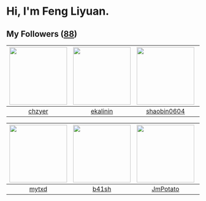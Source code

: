# Hi, I'm Feng Liyuan.

## My Followers ([88](https://github.com/SunRunAway?tab=followers))

| <img src="https://avatars.githubusercontent.com/u/1464115?v=4" width="150" height="150" /> | <img src="https://avatars.githubusercontent.com/u/234891?v=4" width="150" height="150" /> | <img src="https://avatars.githubusercontent.com/u/10383?v=4" width="150" height="150" /> | <img src="https://avatars.githubusercontent.com/u/2445114?v=4" width="150" height="150" /> |
| :----------------------------------------------------------------------------------------: | :---------------------------------------------------------------------------------------: | :--------------------------------------------------------------------------------------: | :----------------------------------------------------------------------------------------: |
|                             [chzyer](https://github.com/chzyer)                            |                          [ekalinin](https://github.com/ekalinin)                          |                       [shaobin0604](https://github.com/shaobin0604)                      |                          [CaseyYang](https://github.com/CaseyYang)                         |

| <img src="https://avatars.githubusercontent.com/u/43415053?v=4" width="150" height="150" /> | <img src="https://avatars.githubusercontent.com/u/1070352?v=4" width="150" height="150" /> | <img src="https://avatars.githubusercontent.com/u/1446531?v=4" width="150" height="150" /> | <img src="https://avatars.githubusercontent.com/u/50138288?v=4" width="150" height="150" /> |
| :-----------------------------------------------------------------------------------------: | :----------------------------------------------------------------------------------------: | :----------------------------------------------------------------------------------------: | :-----------------------------------------------------------------------------------------: |
|                              [mytxd](https://github.com/mytxd)                              |                              [b41sh](https://github.com/b41sh)                             |                           [JmPotato](https://github.com/JmPotato)                          |                       [xuhuifang996](https://github.com/xuhuifang996)                       |